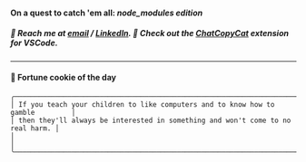 #### On a quest to catch 'em all: *node_modules edition*

##### :calling: Reach me at **[email](mailto:johannes@stenmark.in)** ***/*** **[LinkedIn](https://www.linkedin.com/in/johannes-stenmark)**.  :feet: Check out the [ChatCopyCat](https://github.com/jstenmark/ChatCopyCat) extension for VSCode.

---
#### :cookie: Fortune cookie of the day
```smalltalk
╭────────────────────────────────────────────────────────────────────────────────╮
│ If you teach your children to like computers and to know how to gamble         │
│ then they'll always be interested in something and won't come to no real harm. │
│                                                                                │
╰────────────────────────────────────────────────────────────────────────────────╯
```
